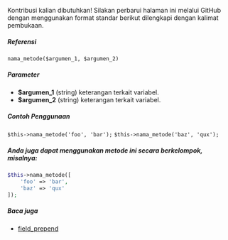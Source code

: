 Kontribusi kalian dibutuhkan!
Silakan perbarui halaman ini melalui GitHub dengan menggunakan format standar berikut dilengkapi dengan kalimat pembukaan.

##### Referensi

`nama_metode($argumen_1, $argumen_2)`

##### Parameter
* **$argumen_1** (string) keterangan terkait variabel.
* **$argumen_2** (string) keterangan terkait variabel.

##### Contoh Penggunaan
`$this->nama_metode('foo', 'bar');`
`$this->nama_metode('baz', 'qux');`


##### Anda juga dapat menggunakan metode ini secara berkelompok, misalnya:
```php
$this->nama_metode([
    'foo' => 'bar',
    'baz' => 'qux'
]);
```

##### Baca juga
* [field_prepend](./field_prepend)
